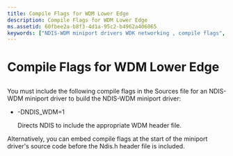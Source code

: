 ```yaml
---
title: Compile Flags for WDM Lower Edge
description: Compile Flags for WDM Lower Edge
ms.assetid: 60fbee2a-b8f3-4d1a-95c2-b4962a406065
keywords: ["NDIS-WDM miniport drivers WDK networking , compile flags", "NDIS-WDM miniport drivers WDK networking , building", "lower edge of NDIS miniport drivers WDK networking , compile flags", "WDM lower edge WDK networking , compile flags", "compile flags WDK NDIS-WDM"]
---
```


# Compile Flags for WDM Lower Edge


## <a href="" id="ddk-compile-flags-for-wdm-lower-edge-ng"></a>


You must include the following compile flags in the Sources file for an NDIS-WDM miniport driver to build the NDIS-WDM miniport driver:

-   -DNDIS\_WDM=1

    Directs NDIS to include the appropriate WDM header file.

Alternatively, you can embed compile flags at the start of the miniport driver's source code before the Ndis.h header file is included.

 

 






